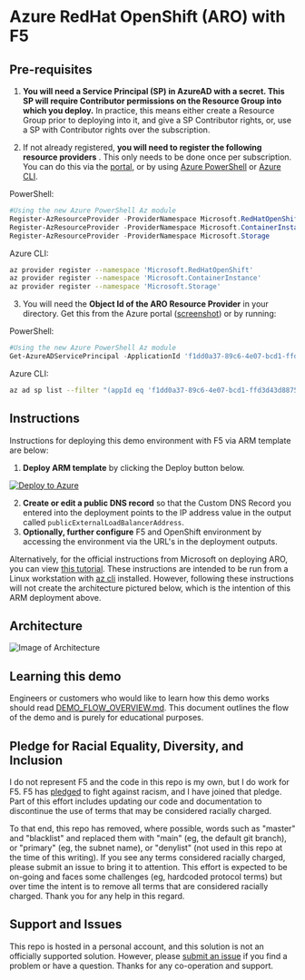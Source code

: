 # Azure RedHat OpenShift (ARO) with F5

## Pre-requisites
1. **You will need a Service Principal (SP) in AzureAD with a secret. This SP will require Contributor permissions on the Resource Group into which you deploy.** In practice, this means either create a Resource Group prior to deploying into it, and give a SP Contributor rights, or, use a SP with Contributor rights over the subscription.

2. If not already registered, **you will need to register the following resource providers** . This only needs to be done once per subscription. You can do this via the [portal](images/register-resource-provider.PNG), or by using [Azure PowerShell](https://docs.microsoft.com/en-us/azure/azure-resource-manager/management/resource-providers-and-types#azure-powershell) or [Azure CLI](https://docs.microsoft.com/en-us/azure/azure-resource-manager/management/resource-providers-and-types#azure-cli).  

PowerShell:  
  ```powershell
  #Using the new Azure PowerShell Az module
  Register-AzResourceProvider -ProviderNamespace Microsoft.RedHatOpenShift
  Register-AzResourceProvider -ProviderNamespace Microsoft.ContainerInstance
  Register-AzResourceProvider -ProviderNamespace Microsoft.Storage
  ``` 
Azure CLI:  
  ```bash
  az provider register --namespace 'Microsoft.RedHatOpenShift'
  az provider register --namespace 'Microsoft.ContainerInstance'
  az provider register --namespace 'Microsoft.Storage'
  ```

3. You will need the **Object Id of the ARO Resource Provider** in your directory. Get this from the Azure portal ([screenshot](images/ARO-RP.PNG)) or by running:

PowerShell:  
  ```powershell
  #Using the new Azure PowerShell Az module
  Get-AzureADServicePrincipal -ApplicationId 'f1dd0a37-89c6-4e07-bcd1-ffd3d43d8875'
  ``` 
Azure CLI:  
  ```bash
  az ad sp list --filter "(appId eq 'f1dd0a37-89c6-4e07-bcd1-ffd3d43d8875')" --query "[].objectId"
  ```

## Instructions
Instructions for deploying this demo environment with F5 via ARM template are below:
1. **Deploy ARM template** by clicking the Deploy button below.  

  [![Deploy to Azure](http://azuredeploy.net/deploybutton.png)](https://portal.azure.com/#create/Microsoft.Template/uri/https%3A%2F%2Fraw.githubusercontent.com%2Fmwardbopp%2Fazure-redhat-openshift-f5%2Fmain%2Fdeploy.json)  
  
2. **Create or edit a public DNS record** so that the Custom DNS Record you entered into the deployment points to the IP address value in the output called `publicExternalLoadBalancerAddress`.
3. **Optionally, further configure** F5 and OpenShift environment by accessing the environment via the URL's in the deployment outputs.

Alternatively, for the official instructions from Microsoft on deploying ARO, you can view [this tutorial](https://docs.microsoft.com/en-us/azure/openshift/tutorial-create-cluster). These instructions are intended to be run from a Linux workstation with [az cli](https://docs.microsoft.com/en-us/cli/azure/install-azure-cli) installed. However, following these instructions will not create the architecture pictured below, which is the intention of this ARM deployment above.

## Architecture
![Image of Architecture](images/ARO-with-f5.png)

## Learning this demo
Engineers or customers who would like to learn how this demo works should read [DEMO_FLOW_OVERVIEW.md](DEMO_FLOW_OVERVIEW.md). This document outlines the flow of the demo and is purely for educational purposes.

## Pledge for Racial Equality, Diversity, and Inclusion
I do not represent F5 and the code in this repo is my own, but I do work for F5. F5 has [pledged](https://www.f5.com/company/blog/our-pledge-for-racial-equality--diversity--and-inclusion) to fight against racism, and I have joined that pledge. Part of this effort includes updating our code and documentation to discontinue the use of terms that may be considered racially charged.  
  
To that end, this repo has removed, where possible, words such as "master" and "blacklist" and replaced them with "main" (eg, the default git branch), or "primary" (eg, the subnet name), or "denylist" (not used in this repo at the time of this writing). If you see any terms considered racially charged, please submit an issue to bring it to attention. This effort is expected to be on-going and faces some challenges (eg, hardcoded protocol terms) but over time the intent is to remove all terms that are considered racially charged. Thank you for any help in this regard.

## Support and Issues
This repo is hosted in a personal account, and this solution is not an officially supported solution. However, please [submit an issue](https://github.com/mwardbopp/azure-redhat-openshift-f5/issues) if you find a problem or have a question. Thanks for any co-operation and support.
